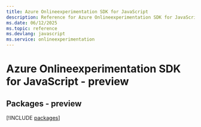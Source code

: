 ```yaml
---
title: Azure Onlineexperimentation SDK for JavaScript
description: Reference for Azure Onlineexperimentation SDK for JavaScript
ms.date: 06/12/2025
ms.topic: reference
ms.devlang: javascript
ms.service: onlineexperimentation
---
```

# Azure Onlineexperimentation SDK for JavaScript - preview
## Packages - preview
[!INCLUDE [packages](onlineexperimentation-index.md)]